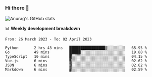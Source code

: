 ### Hi there 👋
![Anurag's GitHub stats](https://github-readme-stats.vercel.app/api?username=jami1024&show_icons=true&theme=radical)

📊 **Weekly development breakdown**
<!--START_SECTION:waka-->

```text
From: 26 March 2023 - To: 02 April 2023

Python       2 hrs 43 mins   ████████████████▒░░░░░░░░   65.95 %
Go           49 mins         █████░░░░░░░░░░░░░░░░░░░░   19.88 %
TypeScript   10 mins         █░░░░░░░░░░░░░░░░░░░░░░░░   04.15 %
Vue.js       6 mins          ▓░░░░░░░░░░░░░░░░░░░░░░░░   02.62 %
JSON         6 mins          ▓░░░░░░░░░░░░░░░░░░░░░░░░   02.62 %
Markdown     6 mins          ▓░░░░░░░░░░░░░░░░░░░░░░░░   02.59 %
```

<!--END_SECTION:waka-->
<!--
**jami1024/jami1024** is a ✨ _special_ ✨ repository because its `README.md` (this file) appears on your GitHub profile.

Here are some ideas to get you started:

- 🔭 I’m currently working on ...
- 🌱 I’m currently learning ...
- 👯 I’m looking to collaborate on ...
- 🤔 I’m looking for help with ...
- 💬 Ask me about ...
- 📫 How to reach me: ...
- 😄 Pronouns: ...
- ⚡ Fun fact: ...
-->
